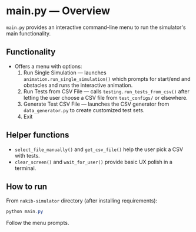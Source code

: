 # main.py — Overview

`main.py` provides an interactive command-line menu to run the simulator's main functionality.

## Functionality

- Offers a menu with options:
  1. Run Single Simulation — launches `animation.run_single_simulation()` which prompts for start/end and obstacles and runs the interactive animation.
  2. Run Tests from CSV File — calls `testing.run_tests_from_csv()` after letting the user choose a CSV file from `test_configs/` or elsewhere.
  3. Generate Test CSV File — launches the CSV generator from `data_generator.py` to create customized test sets.
  4. Exit

## Helper functions

- `select_file_manually()` and `get_csv_file()` help the user pick a CSV with tests.
- `clear_screen()` and `wait_for_user()` provide basic UX polish in a terminal.

## How to run

From `nakib-simulator` directory (after installing requirements):

```powershell
python main.py
```

Follow the menu prompts.

